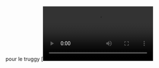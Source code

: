 pour le truggy
[![Watch the video](https://github.com/CedricChauvet/Robotique_et_TRR2024/blob/main/Truggy/Copy%20of%20Video_piste_fablab_2%20(1).mp4)
